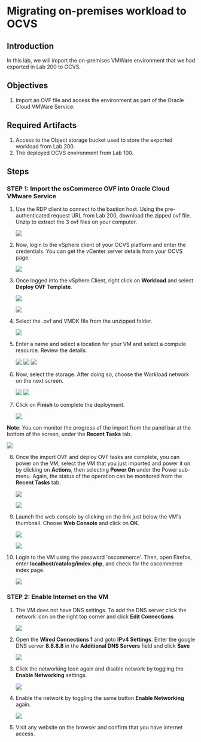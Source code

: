 # Migrating on-premises workload to OCVS

## Introduction

In this lab, we will import the on-premises VMWare environment that we had exported in Lab 200 to OCVS. 

## Objectives
1. Import an OVF file and access the environment as part of the Oracle Cloud VMWare Service.

## Required Artifacts
1. Access to the Object storage bucket used to store the exported workload from Lab 200.
2. The deployed OCVS environment from Lab 100.

## Steps

### STEP 1: Import the osCommerce OVF into Oracle Cloud VMware Service

1. Use the RDP client to connect to the bastion host. Using the pre-authenticated request URL from Lab 200, download the zipped ovf file.  Unzip to extract the 3 ovf files on your computer.

    ![](./images/300_1.png " ")

2.  Now, login to the vSphere client of your OCVS platform and enter the credentials. You can get the vCenter server details from your OCVS page.

    ![](./images/300_2.png " ")
    
3. Once logged into the vSphere Client, right click on **Workload** and select **Deploy OVF Template**.

    ![](./images/300_14.png " ")

    ![](./images/300_15.png " ")
    
4. Select the .ovf and VMDK file from the unzipped folder.

    ![](./images/300_5.png " ")

5. Enter a name and select a location for your VM and select a compute resource. Review the details.

    ![](./images/300_6.png " ")
    ![](./images/300_7.png " ")
    ![](./images/300_8.png " ")

6. Now, select the storage. After doing so, choose the Workload network on the next screen.

    ![](./images/300_9.png " ")
    ![](./images/300_10.png " ")

7. Click on **Finish** to complete the deployment.

    ![](./images/300_11.png " ")

**Note**: You can monitor the progress of the import from the panel bar at the bottom of the screen, under the **Recent Tasks** tab.

![](./images/300_16.png " ")

8. Once the import OVF and deploy OVF tasks are complete, you can power on the VM, select the VM that you just imported and power it on by clicking on **Actions**, then selecting **Power On** under the Power sub-menu. Again, the status of the operation can be monitored from the **Recent Tasks** tab.

    ![](./images/300_17.png " ")

    ![](./images/300_18.png " ")

9. Launch the web console by clicking on the link just below the VM's thumbnail. Choose **Web Console** and click on **OK**. 

    ![](./images/300_19.png " ")

    ![](./images/300_20.png " ")
    
10. Login to the VM using the password 'oscommerce'. Then, open Firefox, enter **localhost/catalog/index.php**, and check for the oscommerce index page.

     ![](./images/300_13.png " ")

### STEP 2: Enable Internet on the VM

1. The VM does not have DNS settings. To add the DNS server click the network icon on the right top corner and click **Edit Connections**

    ![](./images/300_21.png " ")

2. Open the **Wired Connections 1** and goto **IPv4 Settings**. Enter the google DNS server **8.8.8.8** in the **Additional DNS Servers** field and click **Save**

    ![](./images/300_22.png " ") 

3. Click the networking Icon again and disable network by toggling the **Enable Networking** settings.

    ![](./images/300_23.png " ")

4. Enable the network by toggling the same button  **Enable Networking** again.

    ![](./images/300_24.png " ")

5. Visit any website on the browser and confirm that you have internet access.
